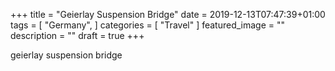 +++
title =  "Geierlay Suspension Bridge"
date = 2019-12-13T07:47:39+01:00
tags = [
    "Germany",
]
categories = [
    "Travel"
]
featured_image = ""
description = ""
draft = true
+++

geierlay suspension bridge